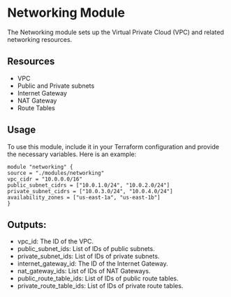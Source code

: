 # Networking Module

The Networking module sets up the Virtual Private Cloud (VPC) and related networking resources.

## Resources

- VPC
- Public and Private subnets
- Internet Gateway
- NAT Gateway
- Route Tables

## Usage

To use this module, include it in your Terraform configuration and provide the necessary variables. Here is an example:

```
module "networking" {
source = "./modules/networking"
vpc_cidr = "10.0.0.0/16"
public_subnet_cidrs = ["10.0.1.0/24", "10.0.2.0/24"]
private_subnet_cidrs = ["10.0.3.0/24", "10.0.4.0/24"]
availability_zones = ["us-east-1a", "us-east-1b"]
}
```

## Outputs:

- vpc_id: The ID of the VPC.
- public_subnet_ids: List of IDs of public subnets.
- private_subnet_ids: List of IDs of private subnets.
- internet_gateway_id: The ID of the Internet Gateway.
- nat_gateway_ids: List of IDs of NAT Gateways.
- public_route_table_ids: List of IDs of public route tables.
- private_route_table_ids: List of IDs of private route tables.